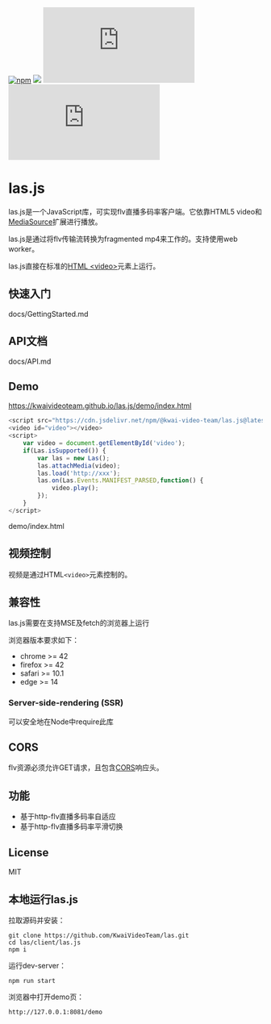 [![npm](https://img.shields.io/npm/v/@kwai-video-team/las.js.svg?style=flat)](https://npmjs.org/package/@kwai-video-team/las.js)
[![](https://data.jsdelivr.com/v1/package/npm/@kwai-video-team/las.js/badge?style=rounded)](https://www.jsdelivr.com/package/npm/@kwai-video-team/las.js)
![npm](https://img.shields.io/npm/l/@kwai-video-team/las.js?style=flat)
![npm](https://img.shields.io/bundlephobia/min/@kwai-video-team/las.js?style=flat)


# las.js

las.js是一个JavaScript库，可实现flv直播多码率客户端。它依靠HTML5 video和[MediaSource](https://developer.mozilla.org/zh-CN/docs/Web/API/MediaSource)扩展进行播放。

las.js是通过将flv传输流转换为fragmented mp4来工作的。支持使用web worker。

las.js直接在标准的[HTML &lt;video&gt;](https://developer.mozilla.org/zh-CN/docs/Web/HTML/Element/video)元素上运行。

## 快速入门

docs/GettingStarted.md


## API文档

docs/API.md

## Demo

https://kwaivideoteam.github.io/las.js/demo/index.html

```js
<script src="https://cdn.jsdelivr.net/npm/@kwai-video-team/las.js@latest"></script>
<video id="video"></video>
<script>
    var video = document.getElementById('video');
    if(Las.isSupported()) {
        var las = new Las();
        las.attachMedia(video);
        las.load('http://xxx');
        las.on(Las.Events.MANIFEST_PARSED,function() {
            video.play();
        });
    }
</script>
```

demo/index.html

## 视频控制

视频是通过HTML`<video>`元素控制的。

## 兼容性

las.js需要在支持MSE及fetch的浏览器上运行

浏览器版本要求如下：

- chrome >= 42
- firefox >= 42
- safari >= 10.1
- edge >= 14

### Server-side-rendering (SSR)

可以安全地在Node中require此库

## CORS

flv资源必须允许GET请求，且包含[CORS](https://developer.mozilla.org/zh-CN/docs/Web/HTTP/Access_control_CORS)响应头。

## 功能

- 基于http-flv直播多码率自适应
- 基于http-flv直播多码率平滑切换

## License

MIT

## 本地运行las.js

拉取源码并安装：

```
git clone https://github.com/KwaiVideoTeam/las.git
cd las/client/las.js
npm i
```

运行dev-server：

```
npm run start
```

浏览器中打开demo页：

```
http://127.0.0.1:8081/demo
```
